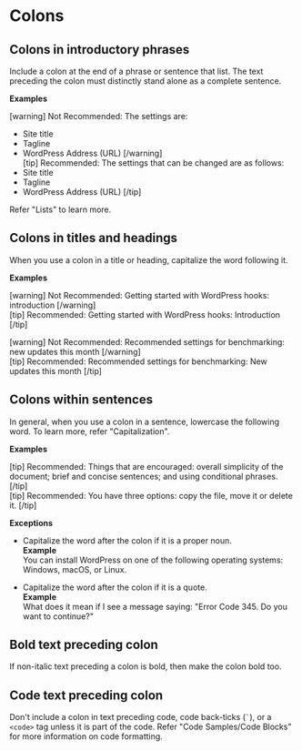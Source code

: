 # Colons

## Colons in introductory phrases

Include a colon at the end of a phrase or sentence that list. The text preceding the colon must distinctly stand alone as a complete sentence.

**Examples**  

[warning]
Not Recommended: The settings are:
- Site title
- Tagline
- WordPress Address (URL)
[/warning]  
[tip]
Recommended: The settings that can be changed are as follows:
- Site title
- Tagline
- WordPress Address (URL)
[/tip]

Refer "Lists" to learn more.

## Colons in titles and headings

When you use a colon in a title or heading, capitalize the word following it.

**Examples**  

[warning] Not Recommended: Getting started with WordPress hooks: introduction [/warning]  
[tip] Recommended: Getting started with WordPress hooks: Introduction [/tip]

[warning] Not Recommended: Recommended settings for benchmarking: new updates this month [/warning]  
[tip] Recommended: Recommended settings for benchmarking: New updates this month [/tip]

## Colons within sentences

In general, when you use a colon in a sentence, lowercase the following word. To learn more, refer "Capitalization".

**Examples**  

[tip] Recommended: Things that are encouraged: overall simplicity of the document; brief and concise sentences; and using conditional phrases. [/tip]  
[tip] Recommended: You have three options: copy the file, move it or delete it.  [/tip]

**Exceptions**  

- Capitalize the word after the colon if it is a proper noun.  
 **Example**  
 You can install WordPress on one of the following operating systems: Windows, macOS, or Linux.

- Capitalize the word after the colon if it is a quote.  
 **Example**  
 What does it mean if I see a message saying: "Error Code 345. Do you want to continue?"

## Bold text preceding colon

If non-italic text preceding a colon is bold, then make the colon bold too.

## Code text preceding colon

Don't include a colon in text preceding code, code back-ticks (``` ` ```), or a `<code>` tag unless it is part of the code.
Refer "Code Samples/Code Blocks" for more information on code formatting.

